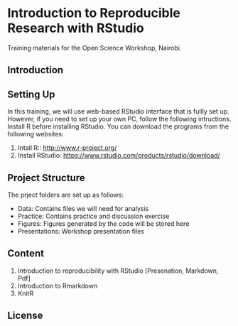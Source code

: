 # Introduction to Reproducible Research with RStudio

Training materials for the Open Science Workshop, Nairobi. 

## Introduction


## Setting Up
In this training, we will use web-based RStudio interface that is fullly set up. However, if you need to set up your own PC, follow the following intructions. Install R before installing RStudio. You can download the programs from the following websites:
1. Intall R:: http://www.r-project.org/ 
2. Install RStudio: https://www.rstudio.com/products/rstudio/download/ 

## Project Structure
The prject folders are set up as follows:
- Data: Contains files we will need for analysis
- Practice: Contains practice and discussion exercise
- Figures: Figures generated by the code will be stored here
- Presentations: Workshop presentation files

## Content
1. Introduction to reproducibility with RStudio [Presenation, Markdown, Pdf]
2. Introduction to Rmarkdown
3. KnitR

## License


